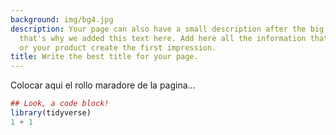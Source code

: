 ```yaml
---
background: img/bg4.jpg
description: Your page can also have a small description after the big bold title,
  that's why we added this text here. Add here all the information that can make you
  or your product create the first impression.
title: Write the best title for your page.
---
```



Colocar aqui el rollo maradore de la pagina...

```r
## Look, a code block!
library(tidyverse)
1 + 1
```
